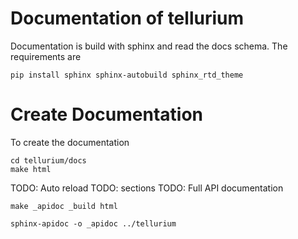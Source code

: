 # Documentation of tellurium

Documentation is build with sphinx and read the docs schema.
The requirements are
```
pip install sphinx sphinx-autobuild sphinx_rtd_theme
```

# Create Documentation 
To create the documentation
```
cd tellurium/docs
make html
```

TODO: Auto reload
TODO: sections
TODO: Full API documentation
```
make _apidoc _build html

sphinx-apidoc -o _apidoc ../tellurium
```

